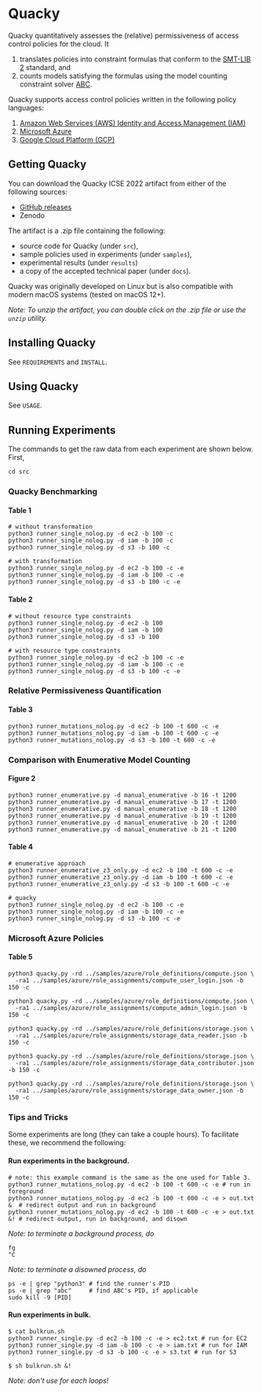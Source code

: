 # Quacky

Quacky quantitatively assesses the (relative) permissiveness of access control policies for the cloud. It

1. translates policies into constraint formulas that conform to the [SMT-LIB 2](http://smtlib.cs.uiowa.edu/language.shtml) standard, and
2. counts models satisfying the formulas using the model counting constraint solver [ABC](https://github.com/vlab-cs-ucsb/ABC). 

Quacky supports access control policies written in the following policy languages:

1. [Amazon Web Services (AWS) Identity and Access Management (IAM)](https://docs.aws.amazon.com/IAM/latest/UserGuide/access_policies.html)
2. [Microsoft Azure](https://docs.microsoft.com/en-us/azure/role-based-access-control/overview)
3. [Google Cloud Platform (GCP)](https://cloud.google.com/iam)

## Getting Quacky
You can download the Quacky ICSE 2022 artifact from either of the following sources:

- [GitHub releases](https://github.com/vlab-cs-ucsb/quacky/releases)
- Zenodo

The artifact is a .zip file containing the following:

- source code for Quacky (under `src`),
- sample policies used in experiments (under `samples`),
- experimental results (under `results`)
- a copy of the accepted technical paper (under `docs`).

Quacky was originally developed on Linux but is also compatible with modern
macOS systems (tested on macOS 12+).

*Note: To unzip the artifact, you can double click on the .zip file or use the `unzip` utility.*

## Installing Quacky
See `REQUIREMENTS` and `INSTALL`.

## Using Quacky
See `USAGE`.

## Running Experiments
The commands to get the raw data from each experiment are shown below. First,
```
cd src
```

### Quacky Benchmarking
#### Table 1
```
# without transformation
python3 runner_single_nolog.py -d ec2 -b 100 -c
python3 runner_single_nolog.py -d iam -b 100 -c
python3 runner_single_nolog.py -d s3 -b 100 -c

# with transformation
python3 runner_single_nolog.py -d ec2 -b 100 -c -e
python3 runner_single_nolog.py -d iam -b 100 -c -e
python3 runner_single_nolog.py -d s3 -b 100 -c -e
```

#### Table 2
```
# without resource type constraints
python3 runner_single_nolog.py -d ec2 -b 100
python3 runner_single_nolog.py -d iam -b 100
python3 runner_single_nolog.py -d s3 -b 100

# with resource type constraints
python3 runner_single_nolog.py -d ec2 -b 100 -c -e
python3 runner_single_nolog.py -d iam -b 100 -c -e
python3 runner_single_nolog.py -d s3 -b 100 -c -e
```

### Relative Permissiveness Quantification
#### Table 3
```
python3 runner_mutations_nolog.py -d ec2 -b 100 -t 600 -c -e
python3 runner_mutations_nolog.py -d iam -b 100 -t 600 -c -e
python3 runner_mutations_nolog.py -d s3 -b 100 -t 600 -c -e
```

### Comparison with Enumerative Model Counting
#### Figure 2
```
python3 runner_enumerative.py -d manual_enumerative -b 16 -t 1200
python3 runner_enumerative.py -d manual_enumerative -b 17 -t 1200
python3 runner_enumerative.py -d manual_enumerative -b 18 -t 1200
python3 runner_enumerative.py -d manual_enumerative -b 19 -t 1200
python3 runner_enumerative.py -d manual_enumerative -b 20 -t 1200
python3 runner_enumerative.py -d manual_enumerative -b 21 -t 1200
```

#### Table 4
```
# enumerative approach
python3 runner_enumerative_z3_only.py -d ec2 -b 100 -t 600 -c -e
python3 runner_enumerative_z3_only.py -d iam -b 100 -t 600 -c -e
python3 runner_enumerative_z3_only.py -d s3 -b 100 -t 600 -c -e

# quacky
python3 runner_single_nolog.py -d ec2 -b 100 -c -e
python3 runner_single_nolog.py -d iam -b 100 -c -e
python3 runner_single_nolog.py -d s3 -b 100 -c -e
```

### Microsoft Azure Policies
#### Table 5
```
python3 quacky.py -rd ../samples/azure/role_definitions/compute.json \
  -ra1 ../samples/azure/role_assignments/compute_user_login.json -b 150 -c

python3 quacky.py -rd ../samples/azure/role_definitions/compute.json \
  -ra1 ../samples/azure/role_assignments/compute_admin_login.json -b 150 -c
  
python3 quacky.py -rd ../samples/azure/role_definitions/storage.json \
  -ra1 ../samples/azure/role_assignments/storage_data_reader.json -b 150 -c

python3 quacky.py -rd ../samples/azure/role_definitions/storage.json \
  -ra1 ../samples/azure/role_assignments/storage_data_contributor.json -b 150 -c
  
python3 quacky.py -rd ../samples/azure/role_definitions/storage.json \
  -ra1 ../samples/azure/role_assignments/storage_data_owner.json -b 150 -c
```

### Tips and Tricks
Some experiments are long (they can take a couple hours). To facilitate these, we recommend the following:

#### Run experiments in the background.
```
# note: this example command is the same as the one used for Table 3.
python3 runner_mutations_nolog.py -d ec2 -b 100 -t 600 -c -e # run in foreground
python3 runner_mutations_nolog.py -d ec2 -b 100 -t 600 -c -e > out.txt &  # redirect output and run in background
python3 runner_mutations_nolog.py -d ec2 -b 100 -t 600 -c -e > out.txt &! # redirect output, run in background, and disown
```
*Note: to terminate a background process, do*
```
fg
^C
```
*Note: to terminate a disowned process, do*
```
ps -e | grep "python3" # find the runner's PID
ps -e | grep "abc"     # find ABC's PID, if applicable
sudo kill -9 [PID]
```

#### Run experiments in bulk.
```
$ cat bulkrun.sh
python3 runner_single.py -d ec2 -b 100 -c -e > ec2.txt # run for EC2
python3 runner_single.py -d iam -b 100 -c -e > iam.txt # run for IAM
python3 runner_single.py -d s3 -b 100 -c -e > s3.txt # run for S3

$ sh bulkrun.sh &!
```
*Note: don't use for each loops!*